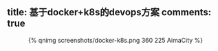 title: 基于docker+k8s的devops方案
comments: true
---

<p align="center">
{% qnimg  screenshots/docker-k8s.png 360 225 AimaCity %}
</p>
